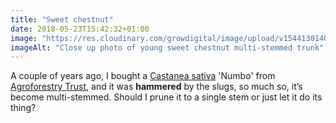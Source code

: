 ```yaml
---
title: "Sweet chestnut"
date: 2018-05-23T15:42:32+01:00
image: "https://res.cloudinary.com/growdigital/image/upload/v1544130140/sweet-chestnut-41579672144.jpg"
imageAlt: "Close up photo of young sweet chestnut multi-stemmed trunk"
---
```


A couple of years ago, I bought a [Castanea sativa](https://www.pfaf.org/user/Plant.aspx?LatinName=Castanea+sativa) 'Numbo' from [Agroforestry Trust](https://www.agroforestry.co.uk/), and it was **hammered** by the slugs, so much so, it’s become multi-stemmed. Should I prune it to a single stem or just let it do its thing?
